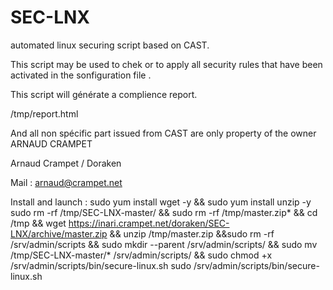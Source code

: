 SEC-LNX
===============

automated linux securing script based on CAST.

This script may be used to chek or to apply all security rules that have been 
activated in the sonfiguration file . 

This script will générate a complience report. 

/tmp/report.html

And all non spécific part issued from CAST are only property of the owner 
ARNAUD CRAMPET


Arnaud Crampet / Doraken


Mail : arnaud@crampet.net


Install and launch : 
sudo yum install wget -y && sudo yum install unzip -y 
sudo rm -rf /tmp/SEC-LNX-master/ && sudo rm -rf /tmp/master.zip* && cd /tmp  && wget https://inari.crampet.net/doraken/SEC-LNX/archive/master.zip && unzip /tmp/master.zip &&sudo rm -rf /srv/admin/scripts && sudo mkdir --parent /srv/admin/scripts/ && sudo mv /tmp/SEC-LNX-master/* /srv/admin/scripts/ && sudo chmod +x /srv/admin/scripts/bin/secure-linux.sh
sudo /srv/admin/scripts/bin/secure-linux.sh